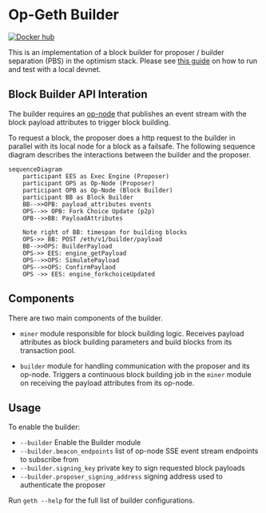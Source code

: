# Op-Geth Builder

[![Docker hub](https://badgen.net/docker/size/flashbots/op-geth?icon=docker&label=image)](https://hub.docker.com/r/flashbots/op-geth/tags)

This is an implementation of a block builder for proposer / builder separation (PBS) in the optimism stack. Please see [this guide](https://github.com/flashbots/optimism/blob/daa43f158ffca0bfaba18391f688fed1d8a8f3d9/pbs/README.md) on how to run and test with a local devnet.

## Block Builder API Interation

The builder requires an [op-node](https://github.com/flashbots/optimism/tree/pbs) that publishes an event stream with the block payload attributes to trigger block building. 

To request a block, the proposer does a http request to the builder in parallel with its local node for a block as a failsafe. The following sequence diagram describes the interactions between the builder and the proposer.

```mermaid
sequenceDiagram
    participant EES as Exec Engine (Proposer)
    participant OPS as Op-Node (Proposer)
    participant OPB as Op-Node (Block Builder)
    participant BB as Block Builder
    BB-->>OPB: payload_attributes events
    OPS-->> OPB: Fork Choice Update (p2p)
    OPB-->>BB: PayloadAttributes
    
    Note right of BB: timespan for building blocks
    OPS->> BB: POST /eth/v1/builder/payload
    BB-->>OPS: BuilderPayload
    OPS->> EES: engine_getPayload
    OPS-->>OPS: SimulatePayload
    OPS-->>OPS: ConfirmPaylaod
    OPS ->> EES: engine_forkchoiceUpdated
```

## Components

There are two main components of the builder.

* `miner` module responsible for block building logic. Receives payload attributes as block building parameters and build blocks from its transaction pool.

* `builder` module for handling communication with the proposer and its op-node. Triggers a continuous block building job in the `miner` module on receiving the payload attributes from its op-node.

## Usage

To enable the builder:

  * `--builder` Enable the Builder module
  * `--builder.beacon_endpoints` list of op-node SSE event stream endpoints to subscribe from
  * `--builder.signing_key` private key to sign requested block payloads
  * `--builder.proposer_signing_address` signing address used to authenticate the proposer

Run `geth --help` for the full list of builder configurations.